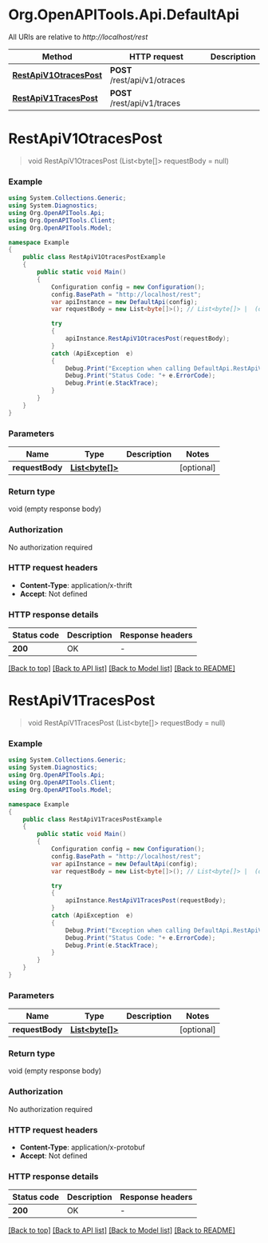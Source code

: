 # Org.OpenAPITools.Api.DefaultApi

All URIs are relative to *http://localhost/rest*

Method | HTTP request | Description
------------- | ------------- | -------------
[**RestApiV1OtracesPost**](DefaultApi.md#restapiv1otracespost) | **POST** /rest/api/v1/otraces | 
[**RestApiV1TracesPost**](DefaultApi.md#restapiv1tracespost) | **POST** /rest/api/v1/traces | 


<a name="restapiv1otracespost"></a>
# **RestApiV1OtracesPost**
> void RestApiV1OtracesPost (List<byte[]> requestBody = null)



### Example
```csharp
using System.Collections.Generic;
using System.Diagnostics;
using Org.OpenAPITools.Api;
using Org.OpenAPITools.Client;
using Org.OpenAPITools.Model;

namespace Example
{
    public class RestApiV1OtracesPostExample
    {
        public static void Main()
        {
            Configuration config = new Configuration();
            config.BasePath = "http://localhost/rest";
            var apiInstance = new DefaultApi(config);
            var requestBody = new List<byte[]>(); // List<byte[]> |  (optional) 

            try
            {
                apiInstance.RestApiV1OtracesPost(requestBody);
            }
            catch (ApiException  e)
            {
                Debug.Print("Exception when calling DefaultApi.RestApiV1OtracesPost: " + e.Message );
                Debug.Print("Status Code: "+ e.ErrorCode);
                Debug.Print(e.StackTrace);
            }
        }
    }
}
```

### Parameters

Name | Type | Description  | Notes
------------- | ------------- | ------------- | -------------
 **requestBody** | [**List&lt;byte[]&gt;**](byte[].md)|  | [optional] 

### Return type

void (empty response body)

### Authorization

No authorization required

### HTTP request headers

 - **Content-Type**: application/x-thrift
 - **Accept**: Not defined


### HTTP response details
| Status code | Description | Response headers |
|-------------|-------------|------------------|
| **200** | OK |  -  |

[[Back to top]](#) [[Back to API list]](../README.md#documentation-for-api-endpoints) [[Back to Model list]](../README.md#documentation-for-models) [[Back to README]](../README.md)

<a name="restapiv1tracespost"></a>
# **RestApiV1TracesPost**
> void RestApiV1TracesPost (List<byte[]> requestBody = null)



### Example
```csharp
using System.Collections.Generic;
using System.Diagnostics;
using Org.OpenAPITools.Api;
using Org.OpenAPITools.Client;
using Org.OpenAPITools.Model;

namespace Example
{
    public class RestApiV1TracesPostExample
    {
        public static void Main()
        {
            Configuration config = new Configuration();
            config.BasePath = "http://localhost/rest";
            var apiInstance = new DefaultApi(config);
            var requestBody = new List<byte[]>(); // List<byte[]> |  (optional) 

            try
            {
                apiInstance.RestApiV1TracesPost(requestBody);
            }
            catch (ApiException  e)
            {
                Debug.Print("Exception when calling DefaultApi.RestApiV1TracesPost: " + e.Message );
                Debug.Print("Status Code: "+ e.ErrorCode);
                Debug.Print(e.StackTrace);
            }
        }
    }
}
```

### Parameters

Name | Type | Description  | Notes
------------- | ------------- | ------------- | -------------
 **requestBody** | [**List&lt;byte[]&gt;**](byte[].md)|  | [optional] 

### Return type

void (empty response body)

### Authorization

No authorization required

### HTTP request headers

 - **Content-Type**: application/x-protobuf
 - **Accept**: Not defined


### HTTP response details
| Status code | Description | Response headers |
|-------------|-------------|------------------|
| **200** | OK |  -  |

[[Back to top]](#) [[Back to API list]](../README.md#documentation-for-api-endpoints) [[Back to Model list]](../README.md#documentation-for-models) [[Back to README]](../README.md)

